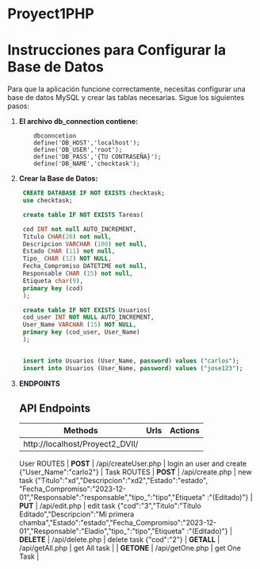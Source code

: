 # Proyect1PHP


# Instrucciones para Configurar la Base de Datos

Para que la aplicación funcione correctamente, necesitas configurar una base de datos MySQL y crear las tablas necesarias. Sigue los siguientes pasos:

1. **El archivo db_connection contiene:**
    ```
        dbconncetion
        define('DB_HOST','localhost');
        define('DB_USER','root');
        define('DB_PASS','{TU CONTRASEÑA}');
        define('DB_NAME','checktask');
    ```

2. **Crear la Base de Datos:**

   ```sql
    CREATE DATABASE IF NOT EXISTS checktask;
    use checktask;

    create table IF NOT EXISTS Tareas(

    cod INT not null AUTO_INCREMENT,
    Titulo CHAR(20) not null,
    Descripcion VARCHAR (100) not null,
    Estado CHAR (11) not null,
    Tipo_ CHAR (12) NOT NULL,
    Fecha_Compromiso DATETIME not null,
    Responsable CHAR (15) not null,
    Etiqueta char(9),
    primary key (cod)
    );

    create table IF NOT EXISTS Usuarios(
    cod_user INT NOT NULL AUTO_INCREMENT,
    User_Name VARCHAR (15) NOT NULL,
    primary key (cod_user, User_Name)
    );


    insert into Usuarios (User_Name, password) values ("carlos");
    insert into Usuarios (User_Name, password) values ("jose123");

   ```

3. **ENDPOINTS**
    ## API Endpoints
    <div>

    | Methods |             Urls           |                Actions 
    |-------------|:--------------------------:|-----------------------------------:|
    |http://localhost/Proyect2_DVII/                                                |
    User ROUTES
    | **POST**    | /api/createUser.php        | login an  user and create
    {"User_Name":"carlo2"}
    |
    Task ROUTES
    | **POST**    | /api/create.php            | new task
    {"Titulo":"xd","Descripcion":"xd2","Estado":"estado", "Fecha_Compromiso":"2023-12-01","Responsable":"responsable","tipo_":"tipo","Etiqueta" :"(Editado)"}
    | **PUT**     | /api/edit.php              | edit task
    {"cod":"3","Titulo":"Titulo Editado","Descripcion":"Mi primera chamba","Estado":"estado","Fecha_Compromiso":"2023-12-01","Responsable":"Eladio","tipo_":"tipo","Etiqueta" :"(Editado)"}
    | **DELETE**  | /api/delete.php            | delete task
    {"cod":"2"}
    | **GETALL**     | /api/getAll.php         | get All task
    |
    | **GETONE**     | /api/getOne.php         | get One Task
    |


    </div>
